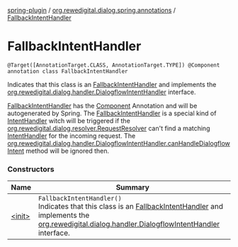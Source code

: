 [spring-plugin](../../index.md) / [org.rewedigital.dialog.spring.annotations](../index.md) / [FallbackIntentHandler](./index.md)

# FallbackIntentHandler

`@Target([AnnotationTarget.CLASS, AnnotationTarget.TYPE]) @Component annotation class FallbackIntentHandler`

Indicates that this class is an [FallbackIntentHandler](./index.md) and implements the
[org.rewedigital.dialog.handler.DialogflowIntentHandler](https://github.com/rewe-digital-incubator/dialog/blob/master/docs/core/org.rewedigital.dialog.handler/-dialogflow-intent-handler/index.md) interface.

[FallbackIntentHandler](./index.md) has the [Component](https://docs.spring.io/spring-framework/docs/current/javadoc-api/org/springframework/stereotype/Component.html) Annotation and will be autogenerated by Spring.
The [FallbackIntentHandler](./index.md) is a special kind of [IntentHandler](../-intent-handler/index.md) witch will be triggered
if the [org.rewedigital.dialog.resolver.RequestResolver](https://github.com/rewe-digital-incubator/dialog/blob/master/docs/core/org.rewedigital.dialog.resolver/-request-resolver/index.md) can't find a matching [IntentHandler](../-intent-handler/index.md)
for the incoming request. The [org.rewedigital.dialog.handler.DialogflowIntentHandler.canHandleDialogflowIntent](https://github.com/rewe-digital-incubator/dialog/blob/master/docs/core/org.rewedigital.dialog.handler/-dialogflow-intent-handler/can-handle-dialogflow-intent.md)
method will be ignored then.

### Constructors

| Name | Summary |
|---|---|
| [&lt;init&gt;](-init-.md) | `FallbackIntentHandler()`<br>Indicates that this class is an [FallbackIntentHandler](./index.md) and implements the [org.rewedigital.dialog.handler.DialogflowIntentHandler](https://github.com/rewe-digital-incubator/dialog/blob/master/docs/core/org.rewedigital.dialog.handler/-dialogflow-intent-handler/index.md) interface. |
